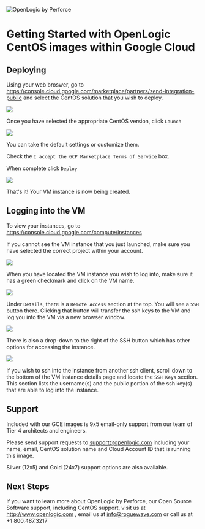 ![OpenLogic by Perforce](https://cdn.brandfolder.io/UEOJKODA/at/pwujp1-aw3f3c-1rgw2v/logo-openlogic-tagline.png?width=600&height=189)


# Getting Started with OpenLogic CentOS images within Google Cloud

## Deploying

Using your web broswer, go to https://console.cloud.google.com/marketplace/partners/zend-integration-public and select the CentOS solution that you wish to deploy.

![](./images/solutions.png)

Once you have selected the appropriate CentOS version, click `Launch`

![](./images/solution_chosen.png)

You can take the default settings or customize them.  

Check the `I accept the GCP Marketplace Terms of Service` box.

When complete click `Deploy`

![](./images/deployment.png)

That's it!  Your VM instance is now being created.

## Logging into the VM

To view your instances, go to https://console.cloud.google.com/compute/instances

If you cannot see the VM instance that you just launched, make sure you have selected the correct project within your account.

![](./images/project_select.png)

When you have located the VM instance you wish to log into, make sure it has a green checkmark and click on the VM name.

![](./images/instance_checkmark.png)

Under `Details`, there is a `Remote Access` section at the top.  You will see a `SSH` button there.  Clicking that button will transfer the ssh keys to the VM and log you into the VM via a new browser window.  

![](./images/instance_details.png)

There is also a drop-down to the right of the SSH button which has other options for accessing the instance.

![](./images/instance_ssh_dropdown.png)

If you wish to ssh into the instance from another ssh client, scroll down to the bottom of the VM instance details page and locate the `SSH Keys` section.  This section lists the username(s) and the public portion of the ssh key(s) that are able to log into the instance. 

## Support

Included with our GCE images is 9x5 email-only support from our team of Tier 4 architects and engineers.  

Please send support requests to support@openlogic.com including your name, email, CentOS solution name and Cloud Account ID that is running this image.

Silver (12x5) and Gold (24x7) support options are also available. 

## Next Steps

If you want to learn more about OpenLogic by Perforce, our Open Source Software support, including CentOS support, visit us at http://www.openlogic.com , email us at info@roguewave.com or call us at +1 800.487.3217
